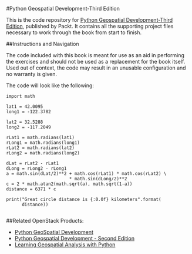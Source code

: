 #Python Geospatial Development-Third Edition


This is the code repository for [Python Geospatial Development-Third Edition](https://www.packtpub.com/application-development/python-geospatial-development-third-edition?utm_source=GitHub&utm_medium=Repository&utm_campaign=9781785288937), published by Packt. It contains all the supporting project files necessary to work through the book from start to finish.

##Instructions and Navigation

The code included with this book is meant for use as an aid in performing the exercises and should not be used as a replacement for the book itself.
Used out of context, the code may result in an unusable configuration and no warranty is given.

The code will look like the following:
```
import math

lat1 = 42.0095
long1 = -122.3782

lat2 = 32.5288
long2 = -117.2049

rLat1 = math.radians(lat1)
rLong1 = math.radians(long1)
rLat2 = math.radians(lat2)
rLong2 = math.radians(long2)

dLat = rLat2 - rLat1
dLong = rLong2 - rLong1
a = math.sin(dLat/2)**2 + math.cos(rLat1) * math.cos(rLat2) \
                        * math.sin(dLong/2)**2
c = 2 * math.atan2(math.sqrt(a), math.sqrt(1-a))
distance = 6371 * c

print("Great circle distance is {:0.0f} kilometers".format(
      distance))


```


##Related OpenStack Products:
* [Python GeoSpatial Development](https://www.packtpub.com/application-development/python-geospatial-development)
* [Python Geospatial Development - Second Edition](https://www.packtpub.com/application-development/python-geospatial-development-second-edition)
* [Learning Geospatial Analysis with Python](https://www.packtpub.com/application-development/learning-geospatial-analysis-python)

